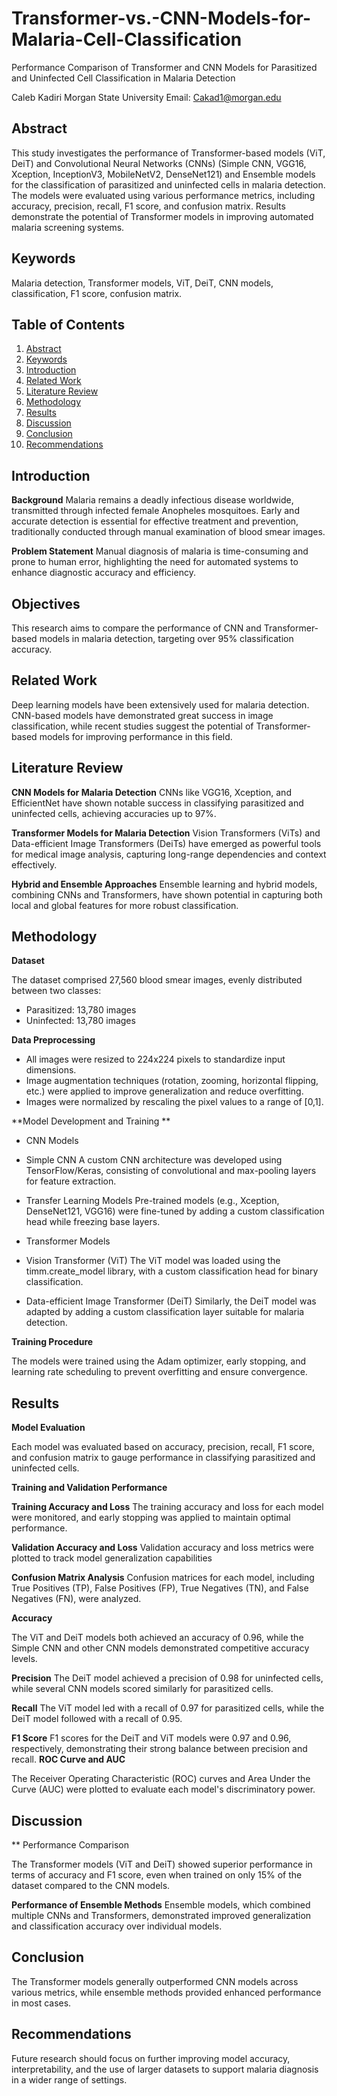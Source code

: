 # Transformer-vs.-CNN-Models-for-Malaria-Cell-Classification
Performance Comparison of Transformer and CNN Models for Parasitized and Uninfected Cell Classification in Malaria Detection

Caleb Kadiri
Morgan State University
Email: Cakad1@morgan.edu

## Abstract
This study investigates the performance of Transformer-based models (ViT, DeiT) and Convolutional Neural Networks (CNNs) (Simple CNN, VGG16, Xception, InceptionV3, MobileNetV2, DenseNet121) and Ensemble models for the classification of parasitized and uninfected cells in malaria detection. The models were evaluated using various performance metrics, including accuracy, precision, recall, F1 score, and confusion matrix. Results demonstrate the potential of Transformer models in improving automated malaria screening systems.

## Keywords
Malaria detection, Transformer models, ViT, DeiT, CNN models, classification, F1 score, confusion matrix.

## Table of Contents
1.  [Abstract](#Abstract)
2.  [Keywords](#keywords)
3. [Introduction](#Introduction)
4. [Related Work](#Related-Work)
5. [Literature Review](#Literature-Review)
6. [Methodology](#methodology)
7. [Results](#results)
8. [Discussion](#Discussion)
9. [Conclusion](#conclusion)
10. [Recommendations](#recommendations)

## Introduction
**Background**
Malaria remains a deadly infectious disease worldwide, transmitted through infected female Anopheles mosquitoes. Early and accurate detection is essential for effective treatment and prevention, traditionally conducted through manual examination of blood smear images.

**Problem Statement**
Manual diagnosis of malaria is time-consuming and prone to human error, highlighting the need for automated systems to enhance diagnostic accuracy and efficiency.
## Objectives

This research aims to compare the performance of CNN and Transformer-based models in malaria detection, targeting over 95% classification accuracy.

## Related Work
Deep learning models have been extensively used for malaria detection. CNN-based models have demonstrated great success in image classification, while recent studies suggest the potential of Transformer-based models for improving performance in this field.

## Literature Review
**CNN Models for Malaria Detection**
CNNs like VGG16, Xception, and EfficientNet have shown notable success in classifying parasitized and uninfected cells, achieving accuracies up to 97%.

**Transformer Models for Malaria Detection**
Vision Transformers (ViTs) and Data-efficient Image Transformers (DeiTs) have emerged as powerful tools for medical image analysis, capturing long-range dependencies and context effectively.

**Hybrid and Ensemble Approaches**
Ensemble learning and hybrid models, combining CNNs and Transformers, have shown potential in capturing both local and global features for more robust classification.

## Methodology

**Dataset**

The dataset comprised 27,560 blood smear images, evenly distributed between two classes:
* Parasitized: 13,780 images
* Uninfected: 13,780 images

**Data Preprocessing**

* All images were resized to 224x224 pixels to standardize input dimensions.
* Image augmentation techniques (rotation, zooming, horizontal flipping, etc.) were applied to improve generalization and reduce overfitting.
* Images were normalized by rescaling the pixel values to a range of [0,1].

**Model Development and Training **

* CNN Models
* Simple CNN
A custom CNN architecture was developed using TensorFlow/Keras, consisting of convolutional and max-pooling layers for feature extraction.

* Transfer Learning Models
Pre-trained models (e.g., Xception, DenseNet121, VGG16) were fine-tuned by adding a custom classification head while freezing base layers.

* Transformer Models
* Vision Transformer (ViT)
The ViT model was loaded using the timm.create_model library, with a custom classification head for binary classification.

* Data-efficient Image Transformer (DeiT)
Similarly, the DeiT model was adapted by adding a custom classification layer suitable for malaria detection.

**Training Procedure**

The models were trained using the Adam optimizer, early stopping, and learning rate scheduling to prevent overfitting and ensure convergence.

## Results

**Model Evaluation**

Each model was evaluated based on accuracy, precision, recall, F1 score, and confusion matrix to gauge performance in classifying parasitized and uninfected cells.

**Training and Validation Performance**

**Training Accuracy and Loss**
The training accuracy and loss for each model were monitored, and early stopping was applied to maintain optimal performance.

**Validation Accuracy and Loss**
Validation accuracy and loss metrics were plotted to track model generalization capabilities

**Confusion Matrix Analysis**
Confusion matrices for each model, including True Positives (TP), False Positives (FP), True Negatives (TN), and False Negatives (FN), were analyzed.

**Accuracy**

The ViT and DeiT models both achieved an accuracy of 0.96, while the Simple CNN and other CNN models demonstrated competitive accuracy levels.

**Precision**
The DeiT model achieved a precision of 0.98 for uninfected cells, while several CNN models scored similarly for parasitized cells.

**Recall**
The ViT model led with a recall of 0.97 for parasitized cells, while the DeiT model followed with a recall of 0.95.

**F1 Score**
F1 scores for the DeiT and ViT models were 0.97 and 0.96, respectively, demonstrating their strong balance between precision and recall.
**ROC Curve and AUC**

The Receiver Operating Characteristic (ROC) curves and Area Under the Curve (AUC) were plotted to evaluate each model's discriminatory power.

## Discussion
** Performance Comparison

The Transformer models (ViT and DeiT) showed superior performance in terms of accuracy and F1 score, even when trained on only 15% of the dataset compared to the CNN models.

**Performance of Ensemble Methods**
Ensemble models, which combined multiple CNNs and Transformers, demonstrated improved generalization and classification accuracy over individual models.

## Conclusion

The Transformer models generally outperformed CNN models across various metrics, while ensemble methods provided enhanced performance in most cases.

## Recommendations

Future research should focus on further improving model accuracy, interpretability, and the use of larger datasets to support malaria diagnosis in a wider range of settings.
